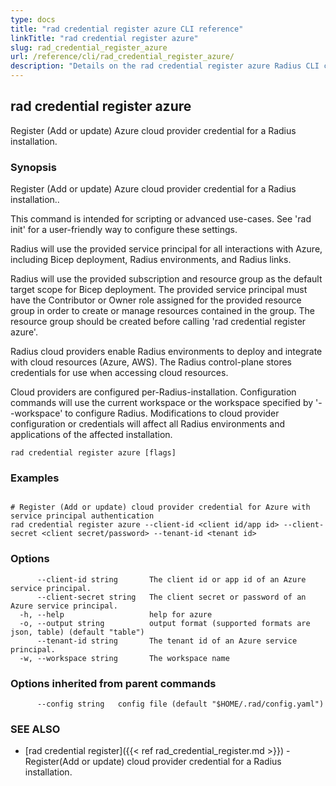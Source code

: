 ```yaml
---
type: docs
title: "rad credential register azure CLI reference"
linkTitle: "rad credential register azure"
slug: rad_credential_register_azure
url: /reference/cli/rad_credential_register_azure/
description: "Details on the rad credential register azure Radius CLI command"
---
```

## rad credential register azure

Register (Add or update) Azure cloud provider credential for a Radius installation.

### Synopsis

Register (Add or update) Azure cloud provider credential for a Radius installation..

This command is intended for scripting or advanced use-cases. See 'rad init' for a user-friendly way
to configure these settings.

Radius will use the provided service principal for all interactions with Azure, including Bicep deployment, 
Radius environments, and Radius links. 

Radius will use the provided subscription and resource group as the default target scope for Bicep deployment.
The provided service principal must have the Contributor or Owner role assigned for the provided resource group
in order to create or manage resources contained in the group. The resource group should be created before
calling 'rad credential register azure'.


Radius cloud providers enable Radius environments to deploy and integrate with cloud resources (Azure, AWS).
The Radius control-plane stores credentials for use when accessing cloud resources.

Cloud providers are configured per-Radius-installation. Configuration commands will use the current workspace
or the workspace specified by '--workspace' to configure Radius. Modifications to cloud provider configuration
or credentials will affect all Radius environments and applications of the affected installation.

```
rad credential register azure [flags]
```

### Examples

```

# Register (Add or update) cloud provider credential for Azure with service principal authentication
rad credential register azure --client-id <client id/app id> --client-secret <client secret/password> --tenant-id <tenant id>

```

### Options

```
      --client-id string       The client id or app id of an Azure service principal.
      --client-secret string   The client secret or password of an Azure service principal.
  -h, --help                   help for azure
  -o, --output string          output format (supported formats are json, table) (default "table")
      --tenant-id string       The tenant id of an Azure service principal.
  -w, --workspace string       The workspace name
```

### Options inherited from parent commands

```
      --config string   config file (default "$HOME/.rad/config.yaml")
```

### SEE ALSO

* [rad credential register]({{< ref rad_credential_register.md >}})	 - Register(Add or update) cloud provider credential for a Radius installation.

